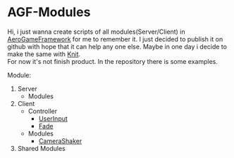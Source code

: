# AGF-Modules
Hi, i just wanna create scripts of all modules(Server/Client) in [AeroGameFramework](https://github.com/Sleitnick/AeroGameFramework) for me to remember it. I just decided to publish it on github with hope that it can help any one else. Maybe in one day i decide to make the same with [Knit](https://github.com/Sleitnick/Knit).\
For now it's not finish product. In the repository there is some examples.

Module:  
1. Server
    + Modules
2. Client
    + Controller
      + [UserInput](https://github.com/Filimon4/AGF-Modules/blob/main/src/Client/Controllers/UserInputTestController.lua)
      + [Fade](https://github.com/Filimon4/AGF-Modules/blob/main/src/Client/Controllers/FadeTestController.lua)
    + Modules
      + [CameraShaker](https://github.com/Filimon4/AGF-Modules/blob/main/src/Client/Controllers/CameraShakerTestController.lua)
3. Shared Modules